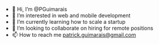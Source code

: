 - 👋 Hi, I’m @PGuimarais
- 👀 I’m interested in web and mobile development
- 🌱 I’m currently learning how to scale a startup
- 💞️ I’m looking to collaborate on hiring for remote positions
- 📫 How to reach me patrick.guimarais@gmail.com

<!---
PGuimarais/PGuimarais is a ✨ special ✨ repository because its `README.md` (this file) appears on your GitHub profile.
You can click the Preview link to take a look at your changes.
--->
